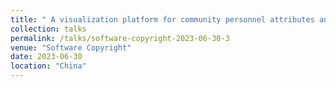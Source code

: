 ```yaml
---
title: " A visualization platform for community personnel attributes analysis and movement trajectories   "
collection: talks
permalink: /talks/software-copyright-2023-06-30-3
venue: "Software Copyright"
date: 2023-06-30
location: "China"
---
```


